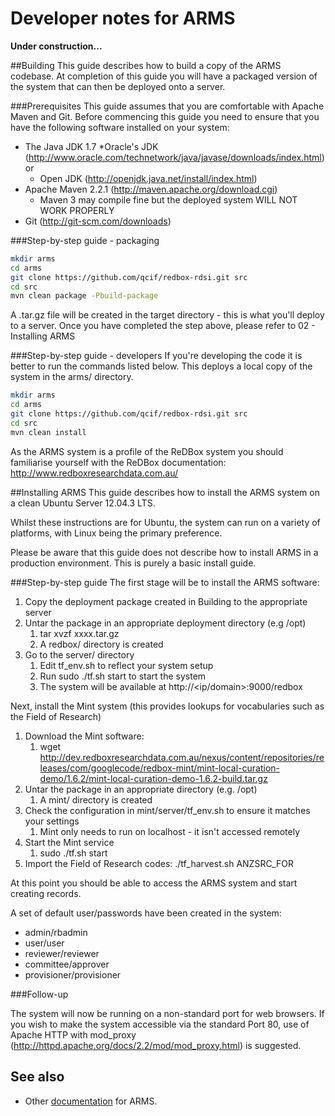 # Developer notes for ARMS

**Under construction...**

##Building
This guide describes how to build a copy of the ARMS codebase. At completion of this guide you will have a packaged version of the system that can then be deployed onto a server.

###Prerequisites
This guide assumes that you are comfortable with Apache Maven and Git. Before commencing this guide you need to ensure that you have the following software installed on your system:

* The Java JDK 1.7
  *Oracle's JDK (http://www.oracle.com/technetwork/java/javase/downloads/index.html) or
  * Open JDK (http://openjdk.java.net/install/index.html)
* Apache Maven 2.2.1 (http://maven.apache.org/download.cgi)
  * Maven 3 may compile fine but the deployed system WILL NOT WORK PROPERLY
* Git (http://git-scm.com/downloads)

###Step-by-step guide - packaging
```bash
mkdir arms
cd arms
git clone https://github.com/qcif/redbox-rdsi.git src
cd src
mvn clean package -Pbuild-package
```

A .tar.gz file will be created in the target directory - this is what you'll deploy to a server.
Once you have completed the step above, please refer to 02 - Installing ARMS

###Step-by-step guide - developers
 If you're developing the code it is better to run the commands listed below. This deploys a local copy of the system in the arms/ directory.
```bash
mkdir arms
cd arms
git clone https://github.com/qcif/redbox-rdsi.git src
cd src
mvn clean install
```

As the ARMS system is a profile of the ReDBox system you should familiarise yourself with the ReDBox documentation: <http://www.redboxresearchdata.com.au/>

##Installing ARMS
This guide describes how to install the ARMS system on a clean Ubuntu Server 12.04.3 LTS.

Whilst these instructions are for Ubuntu, the system can run on a variety of platforms, with Linux being the primary preference.

Please be aware that this guide does not describe how to install ARMS in a production environment. This is purely a basic install guide.

###Step-by-step guide
The first stage will be to install the ARMS software:

1. Copy the deployment package created in Building to the appropriate server
1. Untar the package in an appropriate deployment directory (e.g /opt)
	1. tar xvzf xxxx.tar.gz
    1. A redbox/ directory is created
1. Go to the server/ directory
   1. Edit tf_env.sh to reflect your system setup
   1. Run sudo ./tf.sh start to start the system
   1. The system will be available at http://<ip/domain>:9000/redbox

Next, install the Mint system (this provides lookups for vocabularies such as the Field of Research)

1. Download the Mint software:
	1. wget http://dev.redboxresearchdata.com.au/nexus/content/repositories/releases/com/googlecode/redbox-mint/mint-local-curation-demo/1.6.2/mint-local-curation-demo-1.6.2-build.tar.gz
1. Untar the package in an appropriate directory (e.g. /opt)
   1. A mint/ directory is created 
1. Check the configuration in mint/server/tf_env.sh to ensure it matches your settings
    1. Mint only needs to run on localhost - it isn't accessed remotely
1. Start the Mint service
	1. sudo ./tf.sh start
1. Import the Field of Research codes:
./tf_harvest.sh ANZSRC_FOR

At this point you should be able to access the ARMS system and start creating records. 

A set of default user/passwords have been created in the system:

* admin/rbadmin
* user/user
* reviewer/reviewer
* committee/approver
* provisioner/provisioner

###Follow-up

The system will now be running on a non-standard port for web browsers. If you wish to make the system accessible via the standard Port 80, use of Apache HTTP with mod_proxy (http://httpd.apache.org/docs/2.2/mod/mod_proxy.html) is suggested.

## See also

- Other [documentation](README.md) for ARMS.